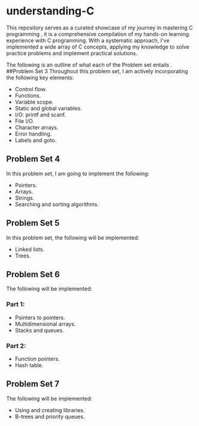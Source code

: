 # understanding-C
This repository serves as a curated showcase of my journey in mastering C programming ,
it is a comprehensive compilation of my hands-on learning experience with C programming.
With a systematic approach, I've implemented a wide array of C concepts,  applying my knowledge to solve practice problems
and implement practical solutions.

The following is an outline of what each of the Problem set entails .
##Problem Set 3
Throughout this problem set, I am actively incorporating the following key elements:
- Control flow.
- Functions.
- Variable scope.
- Static and global variables.
- I/O: printf and scanf.
- File I/O.
- Character arrays.
- Error handling.
- Labels and goto.

## Problem Set 4
In this problem set, I am going to implement the following:
- Pointers.
- Arrays.
- Strings.
- Searching and sorting algorithms.

## Problem Set 5
In this problem set, the following will be implemented:
- Linked lists.
- Trees.

## Problem Set 6
The following will be implemented:

### Part 1:
- Pointers to pointers.
- Multidimensional arrays.
- Stacks and queues.

### Part 2:
- Function pointers.
- Hash table.

## Problem Set 7
The following will be implemented:
- Using and creating libraries.
- B-trees and priority queues.

